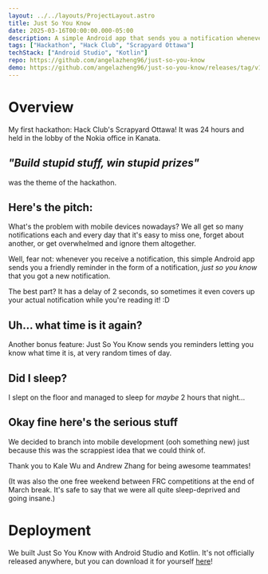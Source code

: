 ```yaml
---
layout: ../../layouts/ProjectLayout.astro
title: Just So You Know
date: 2025-03-16T00:00:00.000-05:00
description: A simple Android app that sends you a notification whenever you receive a new notification.
tags: ["Hackathon", "Hack Club", "Scrapyard Ottawa"]
techStack: ["Android Studio", "Kotlin"]
repo: https://github.com/angelazheng96/just-so-you-know
demo: https://github.com/angelazheng96/just-so-you-know/releases/tag/v1.0.0
---
```


# Overview

My first hackathon: Hack Club's Scrapyard Ottawa! It was 24 hours and held in the lobby of the Nokia office in Kanata.

## *"Build stupid stuff, win stupid prizes"*
was the theme of the hackathon.

## Here's the pitch:
What's the problem with mobile devices nowadays? We all get so many notifications each and every day that it's easy to miss one, forget about another, or get overwhelmed and ignore them altogether.

Well, fear not: whenever you receive a notification, this simple Android app sends you a friendly reminder in the form of a notification, *just so you know* that you got a new notification.

The best part? It has a delay of 2 seconds, so sometimes it even covers up your actual notification while you're reading it! :D

## Uh... what time is it again?
Another bonus feature: Just So You Know sends you reminders letting you know what time it is, at very random times of day.

## Did I sleep?
I slept on the floor and managed to sleep for *maybe* 2 hours that night...

## Okay fine here's the serious stuff
We decided to branch into mobile development (ooh something new) just because this was the scrappiest idea that we could think of.

Thank you to Kale Wu and Andrew Zhang for being awesome teammates!

(It was also the one free weekend between FRC competitions at the end of March break. It's safe to say that we were all quite sleep-deprived and going insane.)

# Deployment

We built Just So You Know with Android Studio and Kotlin. It's not officially released anywhere, but you can download it for yourself [here](https://github.com/angelazheng96/just-so-you-know/releases/tag/v1.0.0)!